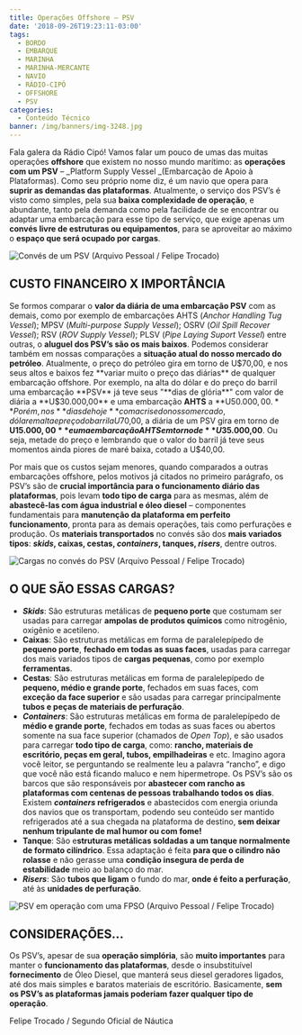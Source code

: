 ```yaml
---
title: Operações Offshore – PSV
date: '2018-09-26T19:23:11-03:00'
tags:
  - BORDO
  - EMBARQUE
  - MARINHA
  - MARINHA-MERCANTE
  - NAVIO
  - RÁDIO-CIPÓ
  - OFFSHORE
  - PSV
categories:
  - Conteúdo Técnico
banner: /img/banners/img-3248.jpg
---
```

Fala galera da Rádio Cipó! Vamos falar um pouco de umas das muitas operações **offshore** que existem no nosso mundo marítimo: as **operações com um PSV** – _Platform Supply Vessel _(Embarcação de Apoio à Plataformas). Como seu próprio nome diz, é um navio que opera para **suprir as demandas das plataformas**. Atualmente, o serviço dos PSV’s é visto como simples, pela sua **baixa complexidade de operação**, e abundante, tanto pela demanda como pela facilidade de se encontrar ou adaptar uma embarcação para esse tipo de serviço, que exige apenas um **convés livre de estruturas ou equipamentos**, para se aproveitar ao máximo o **espaço que será ocupado por cargas**.

![Convés de um PSV (Arquivo Pessoal / Felipe Trocado)](/img/banners/img-0456.jpg)

## CUSTO FINANCEIRO X IMPORTÂNCIA

Se formos comparar o **valor da diária de uma embarcação PSV** com as demais, como por exemplo de embarcações AHTS (_Anchor Handling Tug Vessel_); MPSV (_Multi-purpose Supply Vessel_); OSRV (_Oil Spill Recover Vessel_); RSV (_ROV Supply Vessel_); PLSV (_Pipe Laying  Suport Vessel_) entre outras, o **aluguel dos PSV’s são os mais baixos**. Podemos considerar também em nossas comparações a **situação atual do nosso mercado do petróleo**. Atualmente, o preço do petróleo gira em torno de U$70,00, e nos seus altos e baixos fez **variar muito o preço das diárias** de qualquer embarcação offshore. Por exemplo, na alta do dólar e do preço do barril uma embarcação **PSV** já teve seus "**dias de glória**" com valor de diária a **U$30.000,00** e uma embarcação **AHTS** a **U$50.000,00.** Porém, nos **dias de hoje** com a crise do nosso mercado, dólar em alta e preço do barril a U$70,00, a diária de um PSV gira em torno de **U$15.000,00** e uma embarcação AHTS em torno de **U$35.000,00**. Ou seja, metade do preço e lembrando que o valor do barril já teve seus momentos ainda piores de maré baixa, cotado a U$40,00. 

Por mais que os custos sejam menores, quando comparados a outras embarcações offshore, pelos motivos já citados no primeiro parágrafo, os PSV’s são de **crucial importância para o funcionamento diário das plataformas**, pois levam **todo tipo de carga** para as mesmas, além de **abastecê-las com água industrial e óleo diesel** – componentes fundamentais para **manutenção da plataforma em perfeito funcionamento**, pronta para as demais operações, tais como perfurações e produção. Os **materiais transportados** no convés são dos **mais variados tipos**: **_skids_, caixas, cestas, _containers_, tanques, _risers_**, dentre outros.

![Cargas no convés do PSV (Arquivo Pessoal / Felipe Trocado)](/img/banners/815c0047-4371-4853-b64b-1f688c3baf69.jpg)

## O QUE SÃO ESSAS CARGAS?

* _**Skids**_: São estruturas metálicas de **pequeno porte** que costumam ser usadas para carregar **ampolas de produtos químicos** como nitrogênio, oxigênio e acetileno.
* **Caixas**: São estruturas metálicas em forma de paralelepípedo de **pequeno porte**, **fechado em todas as suas faces**, usadas para carregar dos mais variados tipos de **cargas pequenas**, como por exemplo **ferramentas**.
* **Cestas**: São estruturas metálicas em forma de paralelepípedo de **pequeno, médio e grande porte**, fechados em suas faces, com **exceção da face superior** e são usadas para carregar principalmente **tubos e peças de materiais de perfuração**.
* _**Containers**_: São estruturas metálicas em forma de paralelepípedo de **médio e grande porte**, fechados em todas as suas faces ou abertos somente na sua face superior (chamados de _Open Top_), e são usados para carregar **todo tipo de carga**, como: **rancho, materiais de escritório, peças em geral, tubos, empilhadeiras** e etc. Imagino agora você leitor, se perguntando se realmente leu a palavra “rancho”, e digo que você não está ficando maluco e nem hipermetrope. Os PSV’s são os barcos que são responsáveis por **abastecer com rancho as plataformas com centenas de pessoas trabalhando todos os dias**. Existem **_containers_ refrigerados** e abastecidos com energia oriunda dos navios que os transportam, podendo seu conteúdo ser mantido refrigerados até a sua chegada na plataforma de destino, **sem deixar nenhum tripulante de mal humor ou com fome!**  
* **Tanque**: São e**struturas metálicas soldadas a um tanque normalmente de formato cilíndrico**. Essa adaptação é feita **para que o cilindro não rolasse** e não gerasse uma **condição insegura de perda de estabilidade** meio ao balanço do mar.
* _**Risers**_: São **tubos que ligam** o fundo do mar, **onde é feito a perfuração**, até às **unidades de perfuração**.

![PSV em operação com uma FPSO (Arquivo Pessoal / Felipe Trocado)](/img/banners/img-3416.jpg)

## CONSIDERAÇÕES...

Os PSV’s, apesar de sua **operação simplória**, são **muito importantes** para manter o **funcionamento das plataformas**, desde o insubstituível **fornecimento** de Óleo Diesel, que manterá seus diesel geradores ligados, até dos mais simples e baratos materiais de escritório. Basicamente, **sem os PSV’s as plataformas jamais poderiam fazer qualquer tipo de operação**.

Felipe Trocado / Segundo Oficial de Náutica
